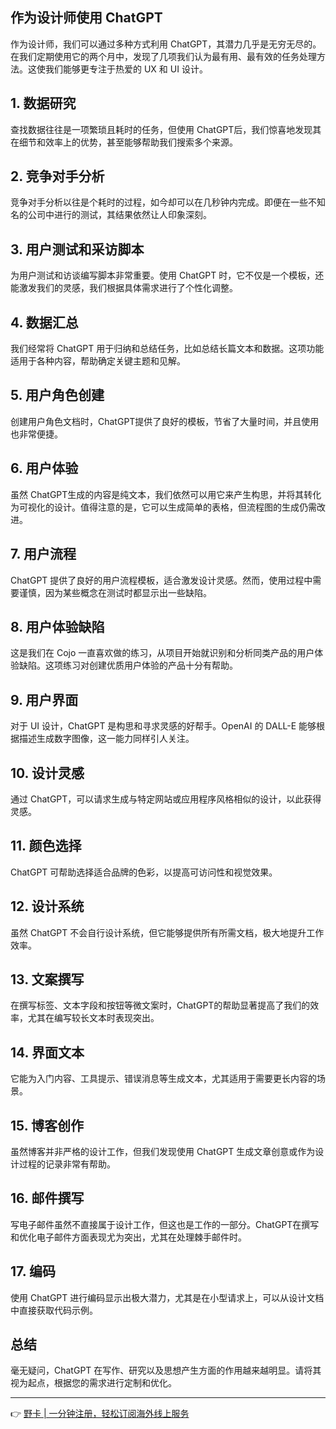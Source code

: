 ## 作为设计师使用 ChatGPT

作为设计师，我们可以通过多种方式利用 ChatGPT，其潜力几乎是无穷无尽的。在我们定期使用它的两个月中，发现了几项我们认为最有用、最有效的任务处理方法。这使我们能够更专注于热爱的 UX 和 UI 设计。

## 1. 数据研究

查找数据往往是一项繁琐且耗时的任务，但使用 ChatGPT后，我们惊喜地发现其在细节和效率上的优势，甚至能够帮助我们搜索多个来源。

## 2. 竞争对手分析

竞争对手分析以往是个耗时的过程，如今却可以在几秒钟内完成。即便在一些不知名的公司中进行的测试，其结果依然让人印象深刻。

## 3. 用户测试和采访脚本

为用户测试和访谈编写脚本非常重要。使用 ChatGPT 时，它不仅是一个模板，还能激发我们的灵感，我们根据具体需求进行了个性化调整。

## 4. 数据汇总

我们经常将 ChatGPT 用于归纳和总结任务，比如总结长篇文本和数据。这项功能适用于各种内容，帮助确定关键主题和见解。

## 5. 用户角色创建

创建用户角色文档时，ChatGPT提供了良好的模板，节省了大量时间，并且使用也非常便捷。

## 6. 用户体验

虽然 ChatGPT生成的内容是纯文本，我们依然可以用它来产生构思，并将其转化为可视化的设计。值得注意的是，它可以生成简单的表格，但流程图的生成仍需改进。

## 7. 用户流程

ChatGPT 提供了良好的用户流程模板，适合激发设计灵感。然而，使用过程中需要谨慎，因为某些概念在测试时都显示出一些缺陷。

## 8. 用户体验缺陷

这是我们在 Cojo 一直喜欢做的练习，从项目开始就识别和分析同类产品的用户体验缺陷。这项练习对创建优质用户体验的产品十分有帮助。

## 9. 用户界面

对于 UI 设计，ChatGPT 是构思和寻求灵感的好帮手。OpenAI 的 DALL-E 能够根据描述生成数字图像，这一能力同样引人关注。

## 10. 设计灵感

通过 ChatGPT，可以请求生成与特定网站或应用程序风格相似的设计，以此获得灵感。

## 11. 颜色选择

ChatGPT 可帮助选择适合品牌的色彩，以提高可访问性和视觉效果。

## 12. 设计系统

虽然 ChatGPT 不会自行设计系统，但它能够提供所有所需文档，极大地提升工作效率。

## 13. 文案撰写

在撰写标签、文本字段和按钮等微文案时，ChatGPT的帮助显著提高了我们的效率，尤其在编写较长文本时表现突出。

## 14. 界面文本

它能为入门内容、工具提示、错误消息等生成文本，尤其适用于需要更长内容的场景。

## 15. 博客创作

虽然博客并非严格的设计工作，但我们发现使用 ChatGPT 生成文章创意或作为设计过程的记录非常有帮助。

## 16. 邮件撰写

写电子邮件虽然不直接属于设计工作，但这也是工作的一部分。ChatGPT在撰写和优化电子邮件方面表现尤为突出，尤其在处理棘手邮件时。

## 17. 编码

使用 ChatGPT 进行编码显示出极大潜力，尤其是在小型请求上，可以从设计文档中直接获取代码示例。

## 总结

毫无疑问，ChatGPT 在写作、研究以及思想产生方面的作用越来越明显。请将其视为起点，根据您的需求进行定制和优化。

---

👉 [野卡 | 一分钟注册，轻松订阅海外线上服务](https://bit.ly/bewildcard)